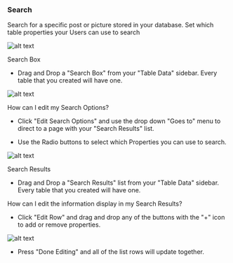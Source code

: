 ### Search ###

Search for a specific post or picture stored in your database. Set which table properties your Users can use to search

![alt text](http://appcubator.com/static/img/tutorial/Elements_5.png)

Search Box

- Drag and Drop a "Search Box" from your "Table Data" sidebar. Every table that you created will have one.

![alt text](http://appcubator.com/static/img/tutorial/Display_Lists.png)

How can I edit my Search Options?

- Click "Edit Search Options" and use the drop down "Goes to" menu to direct to a page with your "Search Results" list.

- Use the Radio buttons to select which Properties you can use to search.

![alt text](http://appcubator.com/static/img/tutorial/Search_Editor.png)

Search Results

- Drag and Drop a "Search Results" list from your "Table Data" sidebar. Every table that you created will have one.  

How can I edit the information display in my Search Results?

- Click "Edit Row" and drag and drop any of the buttons with the "+" icon to add or remove properties.

![alt text](http://appcubator.com/static/img/tutorial/Edit_Row.png)

- Press "Done Editing" and all of the list rows will update together.
